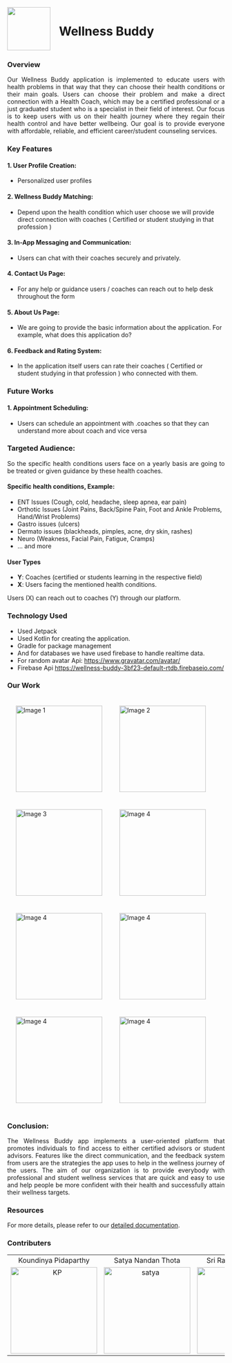 <div style="display:flex">
  <span style="margin-right:20px">
    <img src="./images/wb_logo.png"  width="100px" />
  </span> 
  <h1>Wellness Buddy</h1>
</div>

### Overview

<p style="text-align:justify">
Our Wellness Buddy application is implemented to educate users with health problems in that way that they can choose their health conditions or their main goals. Users can choose their problem and make a direct connection with a Health Coach, which may be a certified professional or a just graduated student who is a specialist in their field of interest. Our focus is to keep users with us on their health journey where they regain their health control and have better wellbeing. Our goal is to provide everyone with affordable, reliable, and efficient career/student counseling services.
</p>

### Key Features

#### 1. User Profile Creation:

- Personalized user profiles

#### 2. Wellness Buddy Matching:

- Depend upon the health condition which user choose we will provide direct connection with coaches ( Certified or student studying in that profession )

#### 3. In-App Messaging and Communication:

- Users can chat with their coaches securely and privately.

#### 4. Contact Us Page:

- For any help or guidance users / coaches can reach out to help desk throughout the form

#### 5. About Us Page:

- We are going to provide the basic information about the application. For example, what does this application do?

#### 6. Feedback and Rating System:

- In the application itself users can rate their coaches ( Certified or student studying in that profession ) who connected with them.

### Future Works

#### 1. Appointment Scheduling:

- Users can schedule an appointment with .coaches so that they can understand more about coach and vice versa

### Targeted Audience:

<p style="text-align:justify">
So the specific health conditions users face on a yearly basis are going to be treated or given guidance by these health coaches.
</p>

#### Specific health conditions, Example:

- ENT Issues (Cough, cold, headache, sleep apnea, ear pain)
- Orthotic Issues (Joint Pains, Back/Spine Pain, Foot and Ankle Problems, Hand/Wrist Problems)
- Gastro issues (ulcers)
- Dermato issues (blackheads, pimples, acne, dry skin, rashes)
- Neuro (Weakness, Facial Pain, Fatigue, Cramps)
- ... and more

#### User Types

- **Y**: Coaches (certified or students learning in the respective field)
- **X**: Users facing the mentioned health conditions.

<p style="text-align:justify"> Users (X) can reach out to coaches (Y) through our platform. </p>


### Technology Used
<ul>
<li>Used Jetpack</li>
<li>Used Kotlin for creating the application.</li>
<li>Gradle for package management</li>
<li>And for databases we have used firebase to handle realtime data.</li>
<li>For random avatar Api: <a href="https://www.gravatar.com/avatar/">https://www.gravatar.com/avatar/ </a></li>
<li>Firebase Api <a href="https://wellness-buddy-3bf23-default-rtdb.firebaseio.com/
">https://wellness-buddy-3bf23-default-rtdb.firebaseio.com/</a></li>
</ul>

### Our Work
<div style="display: flex; flex-wrap: wrap; justify-content:flex-start">
  <div style="width: 200px ; padding:20px;">
    <img src="Logo_View.png" width=200px alt="Image 1" style="max-width: 100%;">
  </div>
  <div style="width: 200px;padding:20px;">
    <img src="LoginScreen.png" width=200px alt="Image 2" style="max-width: 100%;">
  </div>
  <div style="width: 200px;padding:20px">
    <img src="Seeker_Issue_Selection.png" width=200px alt="Image 3" style="max-width: 100%;">
  </div>
  <div style="width: 200px;padding:20px">
    <img src="Seeker_Issue_Selection2.png" width=200px alt="Image 4" style="max-width: 100%;">
  </div>
  <div style="width: 200px;padding:20px">
    <img src="Seeker_View_User_List.png" width=200px alt="Image 4" style="max-width: 100%;">
  </div>
  <div style="width: 200px;padding:20px">
    <img src="userProfile_screen.png" width=200px alt="Image 4" style="max-width: 100%;">
  </div>
  <div style="width: 200px;padding:20px">
    <img src="SignInForm1.png" width=200px alt="Image 4" style="max-width: 100%;">
  </div>
  <div style="width: 200px;padding:20px">
    <img src="SigninForm2.png" width=200px alt="Image 4" style="max-width: 100%;">
  </div>
  <!-- Add more images as needed -->
</div>


### Conclusion:

<p style="text-align:justify">
The Wellness Buddy app implements a user-oriented platform that promotes individuals to find access to either certified advisors or student advisors. Features like the direct communication, and the feedback system from users are the strategies the app uses to help in the wellness journey of the users. The aim of our organization is to provide everybody with professional and student wellness services that are quick and easy to use and help people be more confident with their health and successfully attain their wellness targets.
</p>


### Resources

For more details, please refer to our [detailed documentation](https://docs.google.com/document/d/1C8_9gd_1M1Xrq3yuvweFGy80IgsbAsMhczvUfKRwSqI).


### Contributers

<table style="border-collapse: collapse; border: none;">
<tr align="center" style="border-collapse: collapse; border: none;">
<td style="border-collapse: collapse; border:none">Koundinya Pidaparthy</td>
<td style="border:none">Satya Nandan Thota</td>
<td style="border:none">Sri Ramgopal Tandra</td>
</tr>
<tr align="center">
<td style="border:none"><a href="https://github.com/koundinyapidaparthy2" style="text-decoration: none;">
    <img src="./images/KP.jpg"  height=200px alt="KP"></img>
  </a></td>
<td style="border:none"><a href="https://github.com/S-A-T-Y-A" style="text-decoration: none;">
    <img src="./images/sn.jpg"  height=200px alt="satya">
  </a></td>
<td style="border:none"><a href="https://github.com/SR-Naidu" style="text-decoration: none;">
    <img src="./images/sri.jpg"   height=200px alt="sri"></img>
  </a></td>
</tr>
</table>
